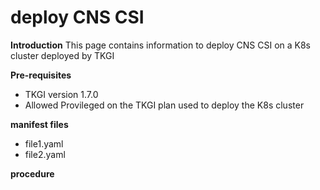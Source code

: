 # deploy CNS CSI

**Introduction**
This page contains information to deploy CNS CSI on a K8s cluster deployed by TKGI

**Pre-requisites**
- TKGI version 1.7.0
- Allowed Provileged on the TKGI plan used to deploy the K8s cluster

**manifest files**
* file1.yaml
* file2.yaml

**procedure**
